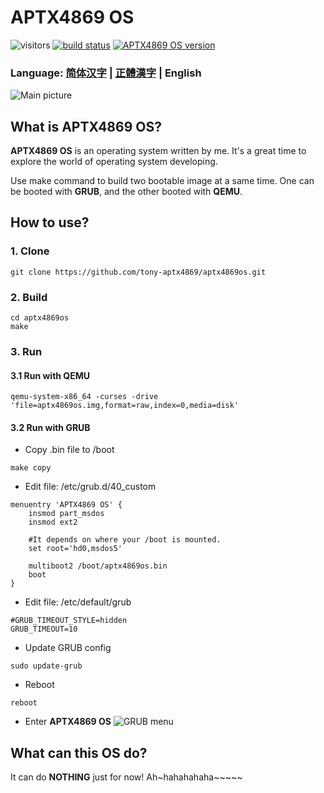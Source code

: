 # **APTX4869 OS**

![visitors](https://visitor-badge.laobi.icu/badge?page_id=tony-aptx4869.aptx4869os)
[![build status](https://img.shields.io/github/workflow/status/tony-aptx4869/aptx4869os/Build)](https://github.com/tony-aptx4869/aptx4869os/actions)
[![APTX4869 OS version](https://img.shields.io/badge/APTX4869%20OS-0.0.1-blue)](https://github.com/tony-aptx4869/aptx4869os)


### Language: [简体汉字](./README_sc.md) | [正體漢字](./README_tc.md) | English

![Main picture](http://img.tonychang1069.top/picgo/20210617221413.png?TalkisCheap,ShowMeYourDick)

## What is **APTX4869 OS**?

**APTX4869 OS** is an operating system written by me. It's a great time to explore the world of operating system developing.

Use make command to build two bootable image at a same time. One can be booted with **GRUB**, and the other booted with **QEMU**.

## How to use?

### 1. Clone
```
git clone https://github.com/tony-aptx4869/aptx4869os.git
```

### 2. Build
```
cd aptx4869os
make
```

### 3. Run

#### 3.1 Run with **QEMU**
```
qemu-system-x86_64 -curses -drive 'file=aptx4869os.img,format=raw,index=0,media=disk'
```

#### 3.2 Run with **GRUB**
- Copy .bin file to /boot
```
make copy
```

- Edit file: /etc/grub.d/40_custom
```
menuentry 'APTX4869 OS' {
    insmod part_msdos
    insmod ext2

    #It depends on where your /boot is mounted.
    set root='hd0,msdos5'

    multiboot2 /boot/aptx4869os.bin
    boot
}
```

- Edit file: /etc/default/grub
```
#GRUB_TIMEOUT_STYLE=hidden
GRUB_TIMEOUT=10
```

- Update GRUB config
```
sudo update-grub
```

- Reboot
```
reboot
```

- Enter **APTX4869 OS**
![GRUB menu](http://img.tonychang1069.top/picgo/20210617223227.png?TalkisCheap,ShowMeYourDick)


## What can this OS do?

It can do **NOTHING** just for now! Ah~hahahahaha~~~~~
